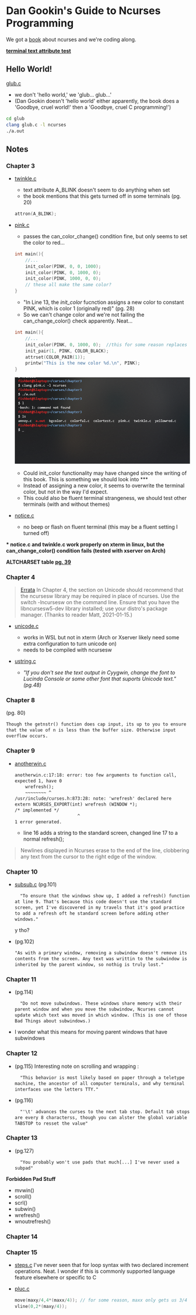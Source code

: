 # Dan Gookin's Guide to Ncurses Programming
We got a [book](https://c-for-dummies.com/ncurses/) about ncurses and we're coding along.

__<a>[terminal text attribute test](./chapter4/attrtest.c)</a>__

## <a>Hello World!</a> 

[glub.c](./glub/glub.c)
- we don't 'hello world,' we 'glub... glub...'
- (Dan Gookin doesn't 'hello world' either apparently, the book does a 'Goodbye, cruel world!' then a 'Goodbye, cruel C programming!')

```bash
cd glub
clang glub.c -l ncurses
./a.out
```

## <a>Notes</a> 

### <a>Chapter 3</a> 

- [twinkle.c](./chapter3/twinkle.c)
    - text attribute A_BLINK doesn't seem to do anything when set 
    - the book mentions that this gets turned off in some terminals (pg. 20)

    ```C
    attron(A_BLINK);
    ```
- [pink.c](./chapter3/pink.c)
    - passes the can_color_change() condition fine, but only seems to set the color to red...

    ```C
    int main(){
        //...
        init_color(PINK, 0, 0, 1000);
        init_color(PINK, 0, 1000, 0);
        init_color(PINK, 1000, 0, 0);
        // these all make the same color?
    }

    ```
    - "In Line 13, the _init\_color_ fucnction assigns a new color to constant PINK, which is color 1 (originally red)" (pg. 28)
    - So we can't change color and we're not failing the can_change_color() check apparently. Neat...

    ```C
    int main(){
        //...
        init_color(PINK, 0, 1000, 0);  //this for some reason replaces green with red in the terminal when we exit the window
        init_pair(1, PINK, COLOR_BLACK);
        attrset(COLOR_PAIR(1));
        printw("This is the new color %d.\n", PINK);
    }
    ```

    ![init_color() consequenses](./chapter3/pink.png)

    - Could init_color functionality may have changed since the writing of this book. This is something we should look into ***
    - Instead of assigning a new color, it seems to overwrite the terminal color, but not in the way I'd expect. 
    - This could also be fluent terminal strangeness, we should test other terminals (with and without themes)


- [notice.c](./chapter3/notice.c)

    - no beep or flash on fluent terminal (this may be a fluent setting I turned off)

__<a>\*</a> notice.c and twinkle.c work properly on xterm in linux, but the can_change_color() condition fails (tested with xserver on Arch)__ 

__<a>ALTCHARSET table [pg. 39](https://c-for-dummies.com/ncurses/tables/table04-03.php)</a>__


### <a>Chapter 4</a>

> [Errata](https://c-for-dummies.com/ncurses/#errata) In Chapter 4, the section on Unicode should recommend that the ncursesw library may be required in place of ncurses. Use the switch -lncursesw on the command line. Ensure that you have the libncursesw5-dev library installed; use your distro's package manager. (Thanks to reader Matt, 2021-01-15.)

- [unicode.c](./chapter4/unicode.c)
    - works in WSL but not in xterm (Arch or Xserver likely need some extra configuration to turn unicode on)
    - needs to be compiled with ncursesw

- [ustring.c](./chapter4/ustring.c)
    - _"If you don't see the text output in Cyygwin, change the font to Lucinda Console or some other font that suports Unicode text." (pg.48)_


### <a>Chapter 8</a> 

(pg. 80)

    Though the getnstr() function does cap input, its up to you to ensure that the value of n is less than the buffer size. Otherwise input overflow occurs.

### <a>Chapter 9</a>

- [anotherwin.c](./chapter9/anotherwin.c) 

    ```rxvt    
    anotherwin.c:17:18: error: too few arguments to function call, expected 1, have 0
        wrefresh();
        ~~~~~~~~ ^
    /usr/include/curses.h:873:28: note: 'wrefresh' declared here
    extern NCURSES_EXPORT(int) wrefresh (WINDOW *);                         /* implemented */
                            ^
    1 error generated.
    ```
    - line 16 adds a string to the standard screen, changed line 17 to a normal refresh();

> Newlines displayed in Ncurses erase to the end of the line, clobbering any text from the cursor to the right edge of the window.

### <a>Chapter 10</a>

- [subsub.c](./chapter10/subsub.c) (pg.101)

        "To ensure that the windows show up, I added a refresh() function at line 9. That's because this code doesn't use the standard screen, yet I've discovered in my travels that it's good practice to add a refresh oft he standard screen before adding other windows."

    y tho?

- (pg.102)

      "As with a primary window, removing a subwindow doesn't remove its contents from the screen. Any text was writtin to the subwindow is inherited by the parent window, so nothig is truly lost."

### <a>Chapter 11</a>

- (pg.114)

        "Do not move subwindows. These windows share memory with their parent window and when you move the subwindow, Ncurses cannot update which text was moved in which window. (This is one of those Bad Things about subwindows.)

- I wonder what this means for moving parent windows that have subwindows

### <a>Chapter 12</a>

- (pg.115) Interesting note on scrolling and wrapping :


        "This behavior is most likely based on paper through a teletype machine, the ancestor of all computer terminals, and why terminal interfaces use the letters TTY."

- (pg.116)

        "'\t' advances the curses to the next tab stop. Default tab stops are every 8 characterss, though you can alster the global variable TABSTOP to resset the value"

### <a>Chapter 13</a>

- (pg.127)

        "You probably won't use pads that much[...] I've never used a subpad"

__Forbidden Pad Stuff__
- mvwin()
- scroll()
- scrl()
- subwin()
- wrefresh()
- wnoutrefresh()

### <a>Chapter 14</a>

### <a>Chapter 15</a>

- [steps.c](./chapter15/steps.c)
    I've never seen that for loop syntax with two declared increment operations. Neat. I wonder if this is commonly supported language feature elsewhere or specific to C

- [pluc.c](./chapter15/plus.c)
    ```c
    move(maxy/4,4*(maxx/4)); // for some reason, maxx only gets us 3/4 of the way to the right edge of the screen
    vline(0,2*(maxy/4));
    ```